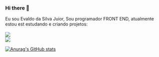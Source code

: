 ### Hi there 👋

Eu  sou  Evaldo da Silva Juior, Sou programador FRONT END, atualmente estou est estudando  e criando  projetos:                               
<br>
<img src="https://img.shields.io/badge/HTML5-E34F26?style=for-the-badge&logo=html5&logoColor=white">
<br>
<img src="https://img.shields.io/badge/CSS-239120?&style=for-the-badge&logo=css3&logoColor=white">


[![Anurag's GitHub stats](https://github-readme-stats.vercel.app/api?username=evaldo-junior)](https://github.com/anuraghazra/github-readme-stats)
